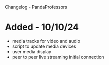 Changelog - PandaProfessors

# Added - 10/10/24
- media tracks for video and audio
- script to update media devices
- user media display
- peer to peer live streaming initial connection
